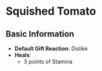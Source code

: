 # Squished Tomato

## Basic Information

- **Default Gift Reaction**: Dislike
- **Heals**:
  - 3 points of Stamina